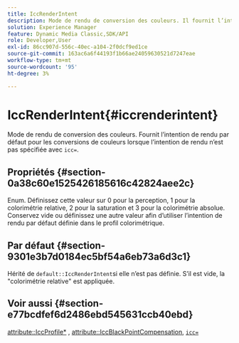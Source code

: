 ```yaml
---
title: IccRenderIntent
description: Mode de rendu de conversion des couleurs. Il fournit l’intention de rendu par défaut pour les conversions de couleurs lorsque l’intention de rendu n’est pas spécifiée par `icc=`.
solution: Experience Manager
feature: Dynamic Media Classic,SDK/API
role: Developer,User
exl-id: 86cc907d-556c-40ec-a104-2f0dcf9ed1ce
source-git-commit: 163ac6a6f44193f1b66ae24059630521d7247eae
workflow-type: tm+mt
source-wordcount: '95'
ht-degree: 3%

---
```


# IccRenderIntent{#iccrenderintent}

Mode de rendu de conversion des couleurs. Fournit l’intention de rendu par défaut pour les conversions de couleurs lorsque l’intention de rendu n’est pas spécifiée avec `icc=`.

## Propriétés {#section-0a38c60e1525426185616c42824aee2c}

Enum. Définissez cette valeur sur 0 pour la perception, 1 pour la colorimétrie relative, 2 pour la saturation et 3 pour la colorimétrie absolue. Conservez vide ou définissez une autre valeur afin d’utiliser l’intention de rendu par défaut définie dans le profil colorimétrique.

## Par défaut {#section-9301e3b7d0184ec5bf54a6eb73a6d3c1}

Hérité de `default::IccRenderIntent`si elle n’est pas définie. S’il est vide, la &quot;colorimétrie relative&quot; est appliquée.

## Voir aussi {#section-e77bcdfef6d2486ebd545631ccb40ebd}

[attribute::IccProfile*](../../../../../ir-api/material-cat/image-rendering-api-ref/c-ir-material-catalog/c-ir-attributes-reference/r-ir-iccprofilecmyk.md#reference-55aead2d924847ffbd1be4c46add7127) , [attribute::IccBlackPointCompensation](../../../../../ir-api/material-cat/image-rendering-api-ref/c-ir-material-catalog/c-ir-attributes-reference/r-ir-iccblackpointcompensation.md#reference-d939b0cdf6564baaa88deb1059e3b7f0), [`icc=`](../../../../../ir-api/http-protocol/image-rendering-api-ref/c-ir-http-protocol-ref/c-ir-http-protocol-command-reference/r-ir-icc.md#reference-86a2fff3cef24982ad2063d977a16e06)
